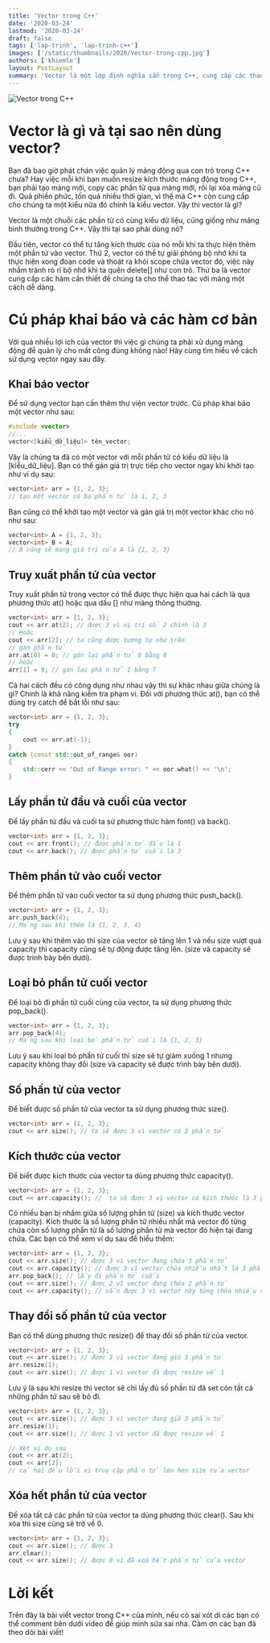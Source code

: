 ```yaml
---
title: 'Vector trong C++'
date: '2020-03-24'
lastmod: '2020-03-24'
draft: false
tags: ['lap-trinh', 'lap-trinh-c++']
images: ['/static/thumbnails/2020/Vector-trong-cpp.jpg']
authors: ['khiemle']
layout: PostLayout
summary: 'Vector là một lớp định nghĩa sẵn trong C++, cung cấp các thao tác giúp bạn dễ dàng quản lý và thao tác với mảng động trong C++. Trong bài viết này chúng ta sẽ tìm hiểu cách sử dụng vector trong C++.'
---
```


![Vector trong C++](/static/thumbnails/2020/Vector-trong-cpp.jpg)

# Vector là gì và tại sao nên dùng vector?

Bạn đã bao giờ phát chán việc quản lý mảng động qua con trỏ trong C++ chưa? Hay việc mỗi khi bạn muốn resize kích thước mảng động trong C++, bạn phải tạo mảng mới, copy các phần tử qua mảng mới, rồi lại xóa mảng cũ đi. Quá phiền phức, tốn quá nhiều thời gian, vì thế mà C++ còn cung cấp cho chúng ta một kiểu nữa đó chính là kiểu vector. Vậy thì vector là gì?

Vector là một chuỗi các phần tử có cùng kiểu dữ liệu, cũng giống như mảng bình thường trong C++. Vậy thì tại sao phải dùng nó?

Đầu tiên, vector có thể tự tăng kích thước của nó mỗi khi ta thực hiện thêm một phần tử vào vector. Thứ 2, vector có thể tự giải phóng bộ nhớ khi ta thực hiện xong đoạn code và thoát ra khỏi scope chứa vector đó, việc này nhầm tránh rò rỉ bộ nhớ khi ta quên delete\[\] như con trỏ. Thứ ba là vector cung cấp các hàm cần thiết để chúng ta cho thể thao tác với mảng một cách dễ dàng.

# Cú pháp khai báo và các hàm cơ bản

Với quá nhiều lợi ích của vector thì việc gì chúng ta phải xử dụng mảng động để quản lý cho mất công đúng không nào! Hãy cùng tìm hiểu về cách sử dụng vector ngay sau đây.

## Khai báo vector

Để sử dụng vector bạn cần thêm thư viện vector trước. Cú pháp khai báo một vector như sau:

```cpp
#include <vector>
//...
vector<[kiểu_dữ_liệu]> tên_vector;
```

Vậy là chúng ta đã có một vector với mỗi phần tử có kiểu dữ liệu là \[kiểu_dữ_liệu\]. Bạn có thể gán giá trị trực tiếp cho vector ngay khi khởi tạo như ví dụ sau:

```cpp
vector<int> arr = {1, 2, 3};
// tạo một vector có ba phần tử là 1, 2, 3
```

Bạn cũng có thể khởi tạo một vector và gán giá trị một vector khác cho nó như sau:

```cpp
vector<int> A = {1, 2, 3};
vector<int> B = A;
// B cũng sẽ mang giá trị của A là {1, 2, 3}
```

## Truy xuất phần tử của vector

Truy xuất phần tử trong vector có thể được thực hiện qua hai cách là qua phương thức at() hoặc qua dấu \[\] như mảng thông thường.

```cpp
vector<int> arr = {1, 2, 3};
cout << arr.at(2); // được 3 vì vị trí số 2 chính là 3
// Hoặc
cout << arr[2]; // ta cũng được tương tự như trên
// gán phần tử
arr.at(0) = 0; // gán lại phần tử 0 bằng 0
// hoặc
arr[1] = 9; // gán lại phần tử 1 bằng 7
```

Cả hai cách đều có công dụng như nhau vậy thì sự khác nhau giữa chúng là gì? Chính là khả năng kiểm tra phạm vi. Đối với phương thức at(), bạn có thể dùng try catch để bắt lỗi như sau:

```cpp
vector<int> arr = {1, 2, 3};
try
{
	cout << arr.at(-1);
}
catch (const std::out_of_range& oor)
{
	std::cerr << "Out of Range error: " << oor.what() << '\n';
}
```

## Lấy phần tử đầu và cuối của vector

Để lấy phần tử đầu và cuối ta sử phương thức hàm font() và back().

```cpp
vector<int> arr = {1, 2, 3};
cout << arr.front(); // được phần tử đầu là 1
cout << arr.back(); // được phần tử cuối là 3
```

## Thêm phần tử vào cuối vector

Để thêm phần tử vào cuối vector ta sử dụng phương thức push_back().

```cpp
vector<int> arr = {1, 2, 3};
arr.push_back(4);
// Mảng sau khi thêm là {1, 2, 3, 4}
```

Lưu ý sau khi thêm vào thì size của vector sẽ tăng lên 1 và nếu size vượt quá capacity thì capacity cũng sẽ tự động được tăng lên. (size và capacity sẽ được trình bày bên dưới).

## Loại bỏ phần tử cuối vector

Để loại bỏ đi phần tử cuối cùng của vector, ta sử dụng phương thức pop_back().

```cpp
vector<int> arr = {1, 2, 3};
arr.pop_back(4);
// Mảng sau khi loại bỏ phần tử cuối là {1, 2, 3}
```

Lưu ý sau khi loại bỏ phần tử cuối thì size sẽ tự giảm xuống 1 nhưng capacity không thay đổi (size và capacity sẽ được trình bày bên dưới).

## Số phần tử của vector

Để biết được số phần tử của vector ta sử dụng phương thức size().

```cpp
vector<int> arr = {1, 2, 3};
cout << arr.size(); // ta sẽ được 3 vì vector có 3 phần tử
```

## Kích thước của vector

Để biết được kích thước của vector ta dùng phương thức capacity().

```cpp
vector<int> arr = {1, 2, 3};
cout << arr.capacity(); //  ta sẽ được 3 vì vector có kích thước là 3 phần tử
```

Có nhiều bạn bị nhầm giữa số lượng phần tử (size) và kích thước vector (capacity). Kích thước là số lượng phần tử nhiều nhất mà vector đó từng chứa còn số lượng phần tử là số lượng phần tử mà vector đó hiện tại đang chứa. Các bạn có thể xem ví dụ sau để hiểu thêm:

```cpp
vector<int> arr = {1, 2, 3};
cout << arr.size(); // được 3 vì vector đang chứa 3 phần tử
cout << arr.capacity(); // được 3 vì vector chứa nhiều nhất là 3 phần tử
arr.pop_back(); // lấy đi phần tử cuối
cout << arr.size(); // được 2 vì vector đang chứa 2 phần tử
cout << arr.capacity(); // vẫn được 3 vì vector này từng chứa nhiều nhất 3 phần tử
```

## Thay đổi số phần tử của vector

Bạn có thể dùng phương thức resize() để thay đổi số phần tử của vector.

```cpp
vector<int> arr = {1, 2, 3};
cout << arr.size(); // được 3 vì vector đang giữ 3 phần tử
arr.resize(1);
cout << arr.size(); // được 1 vì vector đã được resize về 1
```

Lưu ý là sau khi resize thì vector sẽ chỉ lấy đủ số phần tử đã set còn tất cả những phần tử sau sẽ bỏ đi.

```cpp
vector<int> arr = {1, 2, 3};
cout << arr.size(); // được 3 vì vector đang giữ 3 phần tử
arr.resize(1);
cout << arr.size(); // được 1 vì vector đã được resize về 1

// Xét ví dụ sau
cout << arr.at(2);
cout << arr[2];
// cả hai đều lỗi vì truy cập phần tử lớn hơn size của vector
```

## Xóa hết phần tử của vector

Để xóa tất cả các phần tử của vector ta dùng phương thức clear(). Sau khi xóa thì size cũng sẽ trở về 0.

```cpp
vector<int> arr = {1, 2, 3};
cout << arr.size(); // được 3
arr.clear();
cout << arr.size(); // được 0 vì đã xoá hết phần tử của vector
```

# Lời kết

Trên đây là bài viết vector trong C++ của mình, nếu có sai xót dì các bạn có thể comment bên dưới video để giúp mình sửa sai nha. Cảm ơn các bạn đã theo dõi bài viết!

